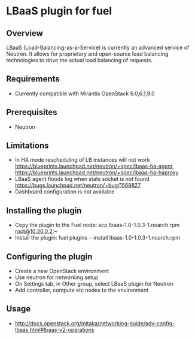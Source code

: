 LBaaS plugin for fuel
============

Overview
--------
LBaaS (Load-Balancing-as-a-Service) is currently an advanced service of Neutron. It allows for proprietary and open-source load balancing technologies to drive the actual load balancing of requests.

Requirements
------------
- Currently compatible with Mirantis OpenStack 6.0,6.1,9.0


Prerequisites
-------------
- Neutron


Limitations
-----------
- In HA mode rescheduling of LB instances will not work
https://blueprints.launchpad.net/neutron/+spec/lbaas-ha-agent, https://blueprints.launchpad.net/neutron/+spec/lbaas-ha-haproxy
- LBaaS agent floods log when stats socket is not found
https://bugs.launchpad.net/neutron/+bug/1569827
- Dashboard configuration is not available


Installing the plugin
---------------------
- Copy the plugin to the Fuel node:
	scp lbaas-1.0-1.0.3-1.noarch.rpm root@10.20.0.2:~
- Install the plugin:
	fuel plugins --install lbaas-1.0-1.0.3-1.noarch.rpm


Configuring the plugin
----------------------
- Create a new OpenStack environment
- Use neutron for networking setup
- On Settings tab, in Other group, select LBaaS plugin for Neutron
- Add controller, compute etc nodes to the environment


Usage
-----
- http://docs.openstack.org/mitaka/networking-guide/adv-config-lbaas.html#lbaas-v2-operations

